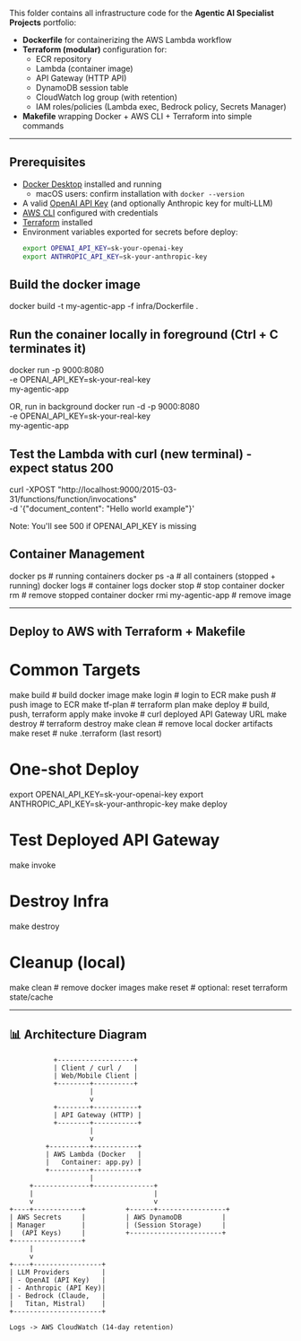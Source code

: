 This folder contains all infrastructure code for the **Agentic AI Specialist Projects** portfolio:  
- **Dockerfile** for containerizing the AWS Lambda workflow  
- **Terraform (modular)** configuration for:
  - ECR repository
  - Lambda (container image)
  - API Gateway (HTTP API)
  - DynamoDB session table
  - CloudWatch log group (with retention)
  - IAM roles/policies (Lambda exec, Bedrock policy, Secrets Manager)
- **Makefile** wrapping Docker + AWS CLI + Terraform into simple commands

------------------------------

## Prerequisites

- [Docker Desktop](https://docs.docker.com/get-started/get-docker/) installed and running  
  - macOS users: confirm installation with `docker --version`
- A valid [OpenAI API Key](https://platform.openai.com/) (and optionally Anthropic key for multi‑LLM)
- [AWS CLI](https://docs.aws.amazon.com/cli/latest/userguide/getting-started-install.html) configured with credentials
- [Terraform](https://developer.hashicorp.com/terraform/tutorials/aws-get-started/install-cli) installed
- Environment variables exported for secrets before deploy:
  ```bash
  export OPENAI_API_KEY=sk-your-openai-key
  export ANTHROPIC_API_KEY=sk-your-anthropic-key


## Build the docker image
docker build -t my-agentic-app -f infra/Dockerfile .

## Run the conainer locally in foreground (Ctrl + C terminates it)
docker run -p 9000:8080 \
  -e OPENAI_API_KEY=sk-your-real-key \
  my-agentic-app

OR, run in background
docker run -d -p 9000:8080 \
  -e OPENAI_API_KEY=sk-your-real-key \
  my-agentic-app

## Test the Lambda with curl (new terminal) - expect status 200 
curl -XPOST "http://localhost:9000/2015-03-31/functions/function/invocations" \
  -d '{"document_content": "Hello world example"}'

Note: You'll see 500 if OPENAI_API_KEY is missing

## Container Management
docker ps                   # running containers
docker ps -a                # all containers (stopped + running)
docker logs <id>            # container logs
docker stop <id>            # stop container
docker rm <id>              # remove stopped container
docker rmi my-agentic-app   # remove image

------------------------------

## Deploy to AWS with Terraform + Makefile
# Common Targets
make build      # build docker image
make login      # login to ECR
make push       # push image to ECR
make tf-plan    # terraform plan
make deploy     # build, push, terraform apply
make invoke     # curl deployed API Gateway URL
make destroy    # terraform destroy
make clean      # remove local docker artifacts
make reset      # nuke .terraform (last resort)

# One-shot Deploy
export OPENAI_API_KEY=sk-your-openai-key
export ANTHROPIC_API_KEY=sk-your-anthropic-key
make deploy

# Test Deployed API Gateway
make invoke

# Destroy Infra
make destroy

# Cleanup (local)
make clean    # remove docker images
make reset    # optional: reset terraform state/cache

------------------------------

## 📊 Architecture Diagram

```text
           +-------------------+
           | Client / curl /   |
           | Web/Mobile Client |
           +--------+----------+
                    |
                    v
           +--------+-----------+
           | API Gateway (HTTP) |
           +--------+-----------+
                    |
                    v
         +----------+-----------+
         | AWS Lambda (Docker   |
         |   Container: app.py) |
         +----------+-----------+
                    |
     +--------------+---------------+
     |                              |
     v                              v
+----+------------+          +------+-----------------+
| AWS Secrets     |          | AWS DynamoDB          |
| Manager         |          | (Session Storage)     |
|  (API Keys)     |          +-----------------------+
+-----------------+                   
     |
     v
+----+-----------------+
| LLM Providers        |
| - OpenAI (API Key)   |
| - Anthropic (API Key)|
| - Bedrock (Claude,   |
|   Titan, Mistral)    |
+----------------------+

Logs -> AWS CloudWatch (14-day retention)